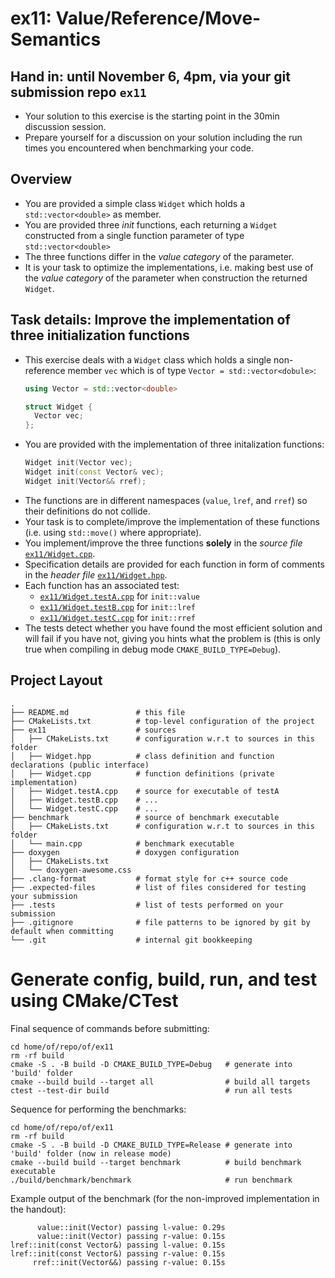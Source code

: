 # ex11: Value/Reference/Move-Semantics
## Hand in: until November 6, 4pm, via your git submission repo `ex11`

- Your solution to this exercise is the starting point in the 30min discussion session.
- Prepare yourself for a discussion on your solution including the run times you encountered when benchmarking your code.

## Overview

- You are provided a simple class `Widget` which holds a `std::vector<double>` as member.
- You are provided three *init* functions, each returning a `Widget` constructed from a single function parameter of type `std::vector<double>`
- The three functions differ in the *value category* of the parameter.
- It is your task to optimize the implementations, i.e. making best use of the *value category* of the parameter when construction the returned `Widget`.

## Task details: Improve the implementation of three initialization functions

- This exercise deals with a `Widget` class which holds a single non-reference member `vec` which is of type `Vector = std::vector<dobule>`:
    ```c++
    using Vector = std::vector<double>

    struct Widget {
      Vector vec;
    };
    ```
- You are provided with the implementation of three initalization functions:
    ```c++
    Widget init(Vector vec);
    Widget init(const Vector& vec);
    Widget init(Vector&& rref);
    ```
- The functions are in different namespaces (`value`, `lref`, and `rref`) so their definitions do not collide.
- Your task is to complete/improve the implementation of these functions (i.e. using `std::move()` where appropriate).
- You implement/improve the three functions **solely** in the *source file* [`ex11/Widget.cpp`](ex11/Widget.cpp).
- Specification details are provided for each function in form of comments in the *header file* [`ex11/Widget.hpp`](ex11/Widget.hpp).
- Each function has an associated test:
    - [`ex11/Widget.testA.cpp`](ex11/Widget.testA.cpp) for `init::value`
    - [`ex11/Widget.testB.cpp`](ex11/Widget.testB.cpp) for `init::lref`
    - [`ex11/Widget.testC.cpp`](ex11/Widget.testC.cpp) for `init::rref`
- The tests detect whether you have found the most efficient solution and will fail if you have not, giving you hints what the problem is (this is only true when compiling in debug mode `CMAKE_BUILD_TYPE=Debug`).


## Project Layout

```
.
├── README.md               # this file
├── CMakeLists.txt          # top-level configuration of the project
├── ex11                    # sources
│   ├── CMakeLists.txt      # configuration w.r.t to sources in this folder
│   ├── Widget.hpp          # class definition and function declarations (public interface)
│   ├── Widget.cpp          # function definitions (private implementation)
│   ├── Widget.testA.cpp    # source for executable of testA
│   ├── Widget.testB.cpp    # ...
│   └── Widget.testC.cpp    # ...
├── benchmark               # source of benchmark executable
│   ├── CMakeLists.txt      # configuration w.r.t to sources in this folder
│   └── main.cpp            # benchmark executable
├── doxygen                 # doxygen configuration
│   ├── CMakeLists.txt      
│   └── doxygen-awesome.css
├── .clang-format           # format style for c++ source code
├── .expected-files         # list of files considered for testing your submission
├── .tests                  # list of tests performed on your submission
├── .gitignore              # file patterns to be ignored by git by default when committing
└── .git                    # internal git bookkeeping
```

# Generate config, build, run, and test using CMake/CTest

Final sequence of commands before submitting:
```shell
cd home/of/repo/of/ex11
rm -rf build
cmake -S . -B build -D CMAKE_BUILD_TYPE=Debug   # generate into 'build' folder
cmake --build build --target all                # build all targets
ctest --test-dir build                          # run all tests
```
Sequence for performing the benchmarks:
```shell
cd home/of/repo/of/ex11
rm -rf build
cmake -S . -B build -D CMAKE_BUILD_TYPE=Release # generate into 'build' folder (now in release mode)
cmake --build build --target benchmark          # build benchmark executable
./build/benchmark/benchmark                     # run benchmark
```

Example output of the benchmark (for the non-improved implementation in the handout):
```shell
      value::init(Vector) passing l-value: 0.29s
      value::init(Vector) passing r-value: 0.15s
lref::init(const Vector&) passing l-value: 0.15s
lref::init(const Vector&) passing r-value: 0.15s
     rref::init(Vector&&) passing r-value: 0.15s
```